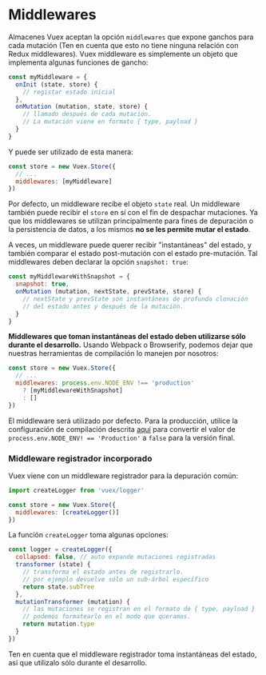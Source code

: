 # Middlewares

Almacenes Vuex aceptan la opción `middlewares` que expone ganchos para cada mutación (Ten en cuenta que esto no tiene ninguna relación con Redux middlewares). Vuex middleware es simplemente un objeto que implementa algunas funciones de gancho:

``` js
const myMiddleware = {
  onInit (state, store) {
    // registar estado inicial
  },
  onMutation (mutation, state, store) {
    // llamado después de cada mutación.
    // La mutación viene en formato { type, payload }
  }
}
```

Y puede ser utilizado de esta manera:

``` js
const store = new Vuex.Store({
  // ...
  middlewares: [myMiddleware]
})
```

Por defecto, un middleware recibe el objeto `state` real. Un middleware también puede recibir el `store` en sí con el fin de despachar mutaciones. Ya que los middlewares se utilizan principalmente para fines de depuración o la persistencia de datos, a los mismos **no se les permite mutar el estado**.

A veces, un middleware puede querer recibir "instantáneas" del estado, y también comparar el estado post-mutación con el estado pre-mutación. Tal middlewares deben declarar la opción `snapshot: true`:

``` js
const myMiddlewareWithSnapshot = {
  snapshot: true,
  onMutation (mutation, nextState, prevState, store) {
    // nextState y prevState son instantáneas de profunda clonación
    // del estado antes y después de la mutación.
  }
}
```

**Middlewares que toman instantáneas del estado deben utilizarse sólo durante el desarrollo.** Usando Webpack o Browserify, podemos dejar que nuestras herramientas de compilación lo manejen por nosotros:

``` js
const store = new Vuex.Store({
  // ...
  middlewares: process.env.NODE_ENV !== 'production'
    ? [myMiddlewareWithSnapshot]
    : []
})
```

El middleware será utilizado por defecto. Para la producción, utilice la configuración de compilación descrita [aquí](http://vuejs.org/guide/application.html#Deploying-for-Production) para convertir el valor de `process.env.NODE_ENV! == 'Production'` a `false` para la versión final.

### Middleware registrador incorporado

Vuex viene con un middleware registrador para la depuración común:

``` js
import createLogger from 'vuex/logger'

const store = new Vuex.Store({
  middlewares: [createLogger()]
})
```

La función `createLogger` toma algunas opciones:

``` js
const logger = createLogger({
  collapsed: false, // auto expande mutaciones registradas
  transformer (state) {
    // transforma el estado antes de registrarlo.
    // por ejemplo devuelve sólo un sub-árbol específico
    return state.subTree
  },
  mutationTransformer (mutation) {
    // las mutaciones se registran en el formato de { type, payload }
    // podemos formatearlo en el modo que queramos.
    return mutation.type
  }
})
```

Ten en cuenta que el middleware registrador toma instantáneas del estado, así que utilizalo sólo durante el desarrollo.

